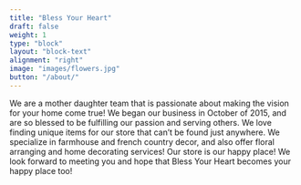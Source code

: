 ```yaml
---
title: "Bless Your Heart"
draft: false
weight: 1
type: "block"
layout: "block-text"
alignment: "right"
image: "images/flowers.jpg"
button: "/about/"
---
```

We are a mother daughter team that is passionate about making the vision for your home come true! We began our business in October of 2015, and are so blessed to be fulfilling our passion and serving others. We love finding unique items for our store that can’t be found just anywhere. We specialize in farmhouse and french country decor, and also offer floral arranging and home decorating services! Our store is our happy place! We look forward to meeting you and hope that Bless Your Heart becomes your happy place too!